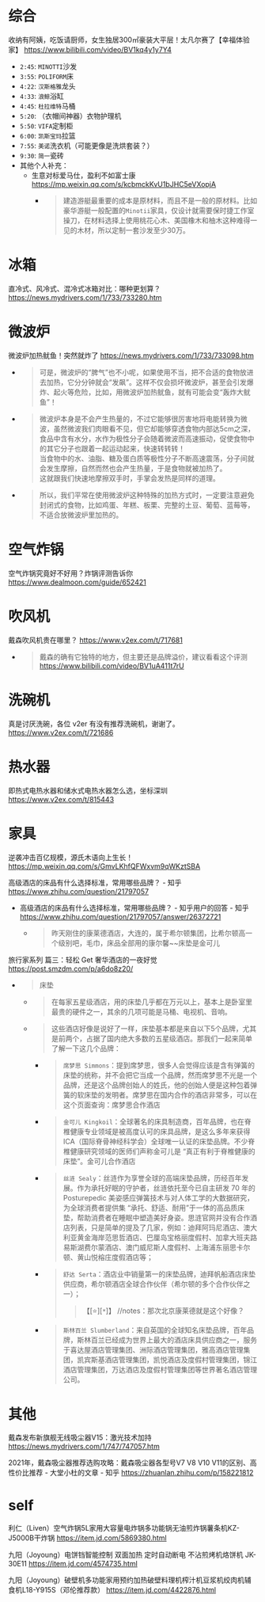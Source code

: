 
# 综合

收纳有阿姨，吃饭请厨师，女生独居300㎡豪装大平层！太凡尔赛了【幸福体验家】 https://www.bilibili.com/video/BV1kq4y1y7Y4
- `2:45`: `MINOTTI`沙发
- `3:55`: `POLIFORM`床
- `4:22`: `汉斯格雅`龙头
- `4:33`: `浪鲸`浴缸
- `4:45`: `杜拉维特`马桶
- `5:20`: （衣帽间神器）衣物护理机
- `5:50`: `VIFA`定制柜
- `6:00`: `凯斯宝玛`拉篮
- `7:55`: `美诺`洗衣机（可能更像是洗烘套装？）
- `9:30`: `简一`瓷砖
- 其他个人补充：
  * 生意对标爱马仕，盈利不如富士康 https://mp.weixin.qq.com/s/kcbmckKvU1bJHC5eVXopjA
    + > 建造游艇最重要的成本是原材料，而且不是一般的原材料。比如豪华游艇一般配置的`Minotii`家具，仅设计就需要保时捷工作室操刀，在材料选择上使用桃花心木、美国橡木和柚木这种难得一见的木材，所以定制一套沙发至少30万。

# 冰箱

直冷式、风冷式、混冷式冰箱对比：哪种更划算？ https://news.mydrivers.com/1/733/733280.htm

# 微波炉

微波炉加热鱿鱼！突然就炸了 https://news.mydrivers.com/1/733/733098.htm
- > 可是，微波炉的“脾气”也不小呢，如果使用不当，把不合适的食物放进去加热，它分分钟就会“发飙”。这样不仅会损坏微波炉，甚至会引发爆炸、起火等危险，比如，用微波炉加热鱿鱼，就有可能会变“轰炸大鱿鱼”！
- > 微波炉本身是不会产生热量的，不过它能够很厉害地将电能转换为微波，虽然微波我们肉眼看不见，但它却能够穿透食物内部达5cm之深，食品中含有水分，水作为极性分子会随着微波而高速振动，促使食物中的其它分子也跟着一起运动起来，快速转转转！ <br> 当食物中的水、油脂、糖及蛋白质等极性分子不断高速震荡，分子间就会发生摩擦，自然而然也会产生热量，于是食物就被加热了。 <br> 这就跟我们快速地摩擦双手时，手掌会发热是同样的道理。
- > 所以，我们平常在使用微波炉这种特殊的加热方式时，一定要注意避免封闭式的食物，比如鸡蛋、年糕、板栗、完整的土豆、葡萄、蓝莓等，不适合放微波炉里加热的。

# 空气炸锅

空气炸锅究竟好不好用？炸锅评测告诉你 https://www.dealmoon.com/guide/652421

# 吹风机

戴森吹风机贵在哪里？ https://www.v2ex.com/t/717681
- > 戴森的确有它独特的地方，但主要还是品牌溢价，建议看看这个评测 https://www.bilibili.com/video/BV1uA411t7rU

# 洗碗机

真是讨厌洗碗，各位 v2er 有没有推荐洗碗机，谢谢了。 https://www.v2ex.com/t/721686

# 热水器

即热式电热水器和储水式电热水器怎么选，坐标深圳 https://www.v2ex.com/t/815443

# 家具

逆袭冲击百亿规模，源氏木语向上生长！ https://mp.weixin.qq.com/s/GmvLKhfQFWxvm9qWKztSBA

高级酒店的床品有什么选择标准，常用哪些品牌？ - 知乎 https://www.zhihu.com/question/21797057
- 高级酒店的床品有什么选择标准，常用哪些品牌？ - 知乎用户的回答 - 知乎 https://www.zhihu.com/question/21797057/answer/26372721
  * > 昨天刚住的康莱德酒店，大连的，属于希尔顿集团，比希尔顿高一个级别吧，毛巾，床品全部用的康尔馨~~床垫是金可儿

旅行家系列 篇三：轻松 Get 奢华酒店的一夜好觉 https://post.smzdm.com/p/a6do8z20/
- > 床垫
  * > 在每家五星级酒店，用的床垫几乎都在万元以上，基本上是卧室里最贵的硬件之一，其余的几项可能是马桶、电视机、音响。
  * > 这些酒店好像是说好了一样，床垫基本都是来自以下5个品牌，尤其是前两个，占据了国内绝大多数的五星级酒店。那我们一起来简单了解一下这几个品牌：
    + > `席梦思 Simmons`：提到席梦思，很多人会觉得应该是含有弹簧的床垫的统称，并不会把它当成一个品牌，然而席梦思不光是一个品牌，还是这个品牌创始人的姓氏，他的创始人便是这种包着弹簧的软床垫的发明者。席梦思在国内合作的酒店非常多，可以在这个页面查询：席梦思合作酒店
    + > `金可儿 Kingkoil`：全球著名的床具制造商，百年品牌，也在脊椎健康专业领域是被高度认可的床具品牌，是这么多年来获得ICA（国际脊骨神经科学会）全球唯一认证的床垫品牌。不少脊椎健康研究领域的医师们声称金可儿是 “真正有利于脊椎健康的床垫”。金可儿合作酒店
    + > `丝涟 Sealy`：丝涟作为享誉全球的高端床垫品牌，历经百年发展。作为承托好眠的守护者，丝涟依托至今已自主研发 70 年的 Posturepedic 美姿感应弹簧技术与对人体工学的大数据研究，为全球消费者提供集 “承托、舒适、耐用”于一体的高品质床垫，帮助消费者在睡眠中塑造美好身姿。思涟官网并没有合作酒店列表，只是简单的提及了几家，例如：迪拜阿玛尼酒店、澳大利亚黄金海岸范思哲酒店、巴厘岛宝格丽度假村、加拿大班夫路易斯湖费尔蒙酒店、澳门威尼斯人度假村、上海浦东丽思卡尔顿、黄山悦榕庄度假酒店等；
    + > `舒达 Serta`：酒店业中销量第一的床垫品牌，迪拜帆船酒店床垫供应商，希尔顿酒店全球合作伙伴（希尔顿的多个合作伙伴之一）；
      >> 【[:star:][`*`]】 //notes：那次北京康莱德就是这个好像？
    + > `斯林百兰 Slumberland`：来自英国的全球知名床垫品牌，百年品牌，斯林百兰已经成为世界上最大的酒店床具供应商之一，服务于喜达屋酒店管理集团、洲际酒店管理集团，雅高酒店管理集团，凯宾斯基酒店管理集团，凯悦酒店及度假村管理集团，锦江酒店管理集团，万达酒店及度假村管理集团等世界著名酒店管理公司。

# 其他

戴森发布新旗舰无线吸尘器V15：激光技术加持 https://news.mydrivers.com/1/747/747057.htm

2021年，戴森吸尘器推荐选购攻略：戴森吸尘器各型号V7 V8 V10 V11的区别、高性价比推荐 - 大堂小杜的文章 - 知乎 https://zhuanlan.zhihu.com/p/158221812

# self

利仁（Liven）空气炸锅5L家用大容量电炸锅多功能锅无油煎炸锅薯条机KZ-J5000B干炸锅 https://item.jd.com/5869380.html

九阳（Joyoung）电饼铛智能控制 双面加热 定时自动断电 不沾煎烤机烙饼机 JK-30E11 https://item.jd.com/4574735.html

九阳（Joyoung）破壁机多功能家用预约加热破壁料理机榨汁机豆浆机绞肉机辅食机L18-Y915S（邓伦推荐款） https://item.jd.com/4422876.html
